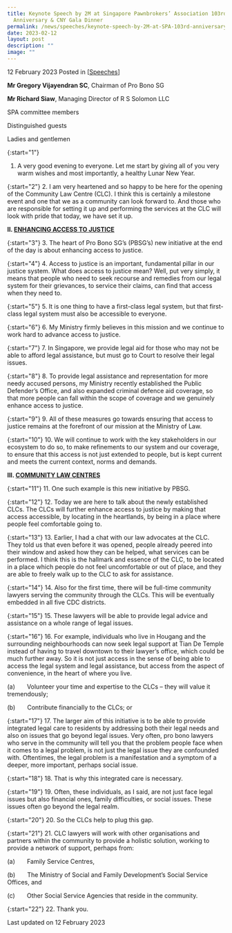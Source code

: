 ```yaml
---
title: Keynote Speech by 2M at Singapore Pawnbrokers’ Association 103rd
  Anniversary & CNY Gala Dinner
permalink: /news/speeches/keynote-speech-by-2M-at-SPA-103rd-anniversary-cny-gala-dinner/
date: 2023-02-12
layout: post
description: ""
image: ""
---
```

12 February 2023 Posted in [[Speeches](/news/speeches)]

**Mr Gregory Vijayendran SC**, Chairman of Pro Bono SG

**Mr Richard Siaw**, Managing Director of R S Solomon LLC

SPA committee members

Distinguished guests

Ladies and gentlemen

{:start="1"}
1.	A very good evening to everyone. Let me start by giving all of you very warm wishes and most importantly, a healthy Lunar New Year.

{:start="2"}
2.	I am very heartened and so happy to be here for the opening of the Community Law Centre (CLC). I think this is certainly a milestone event and one that we as a community can look forward to. And those who are responsible for setting it up and performing the services at the CLC will look with pride that today, we have set it up.

**II. <u>ENHANCING ACCESS TO JUSTICE</u>**

{:start="3"}
3.	The heart of Pro Bono SG’s (PBSG’s) new initiative at the end of the day is about enhancing access to justice.

{:start="4"}
4.	Access to justice is an important, fundamental pillar in our justice system. What does access to justice mean? Well, put very simply, it means that people who need to seek recourse and remedies from our legal system for their grievances, to service their claims, can find that access when they need to.

{:start="5"}
5.	It is one thing to have a first-class legal system, but that first-class legal system must also be accessible to everyone.

{:start="6"}
6.	My Ministry firmly believes in this mission and we continue to work hard to advance access to justice.

{:start="7"}
7.	In Singapore, we provide legal aid for those who may not be able to afford legal assistance, but must go to Court to resolve their legal issues.

{:start="8"}
8.	To provide legal assistance and representation for more needy accused persons, my Ministry recently established the Public Defender’s Office, and also expanded criminal defence aid coverage, so that more people can fall within the scope of coverage and we genuinely enhance access to justice.

{:start="9"}
9.	All of these measures go towards ensuring that access to justice remains at the forefront of our mission at the Ministry of Law.

{:start="10"}
10.	We will continue to work with the key stakeholders in our ecosystem to do so, to make refinements to our system and our coverage, to ensure that this access is not just extended to people, but is kept current and meets the current context, norms and demands.

**III. <u>COMMUNITY LAW CENTRES</u>**

{:start="11"}
11.	One such example is this new initiative by PBSG.

{:start="12"}
12.	Today we are here to talk about the newly established CLCs. The CLCs will further enhance access to justice by making that access accessible, by locating in the heartlands, by being in a place where people feel comfortable going to.

{:start="13"}
13.	Earlier, I had a chat with our law advocates at the CLC. They told us that even before it was opened, people already peered into their window and asked how they can be helped, what services can be performed. I think this is the hallmark and essence of the CLC, to be located in a place which people do not feel uncomfortable or out of place, and they are able to freely walk up to the CLC to ask for assistance.

{:start="14"}
14.	Also for the first time, there will be full-time community lawyers serving the community through the CLCs. This will be eventually embedded in all five CDC districts.

{:start="15"}
15.	These lawyers will be able to provide legal advice and assistance on a whole range of legal issues.  

{:start="16"}
16.	For example, individuals who live in Hougang and the surrounding neighbourhoods can now seek legal support at Tian De Temple instead of having to travel downtown to their lawyer’s office, which could be much further away. So it is not just access in the sense of being able to access the legal system and legal assistance, but access from the aspect of convenience, in the heart of where you live.

(a)       Volunteer your time and expertise to the CLCs – they will value it tremendously;

(b)       Contribute financially to the CLCs; or

{:start="17"}
17.	The larger aim of this initiative is to be able to provide integrated legal care to residents by addressing both their legal needs and also on issues that go beyond legal issues. Very often, pro bono lawyers who serve in the community will tell you that the problem people face when it comes to a legal problem, is not just the legal issue they are confounded with. Oftentimes, the legal problem is a manifestation and a symptom of a deeper, more important, perhaps social issue.

{:start="18"}
18.	That is why this integrated care is necessary.

{:start="19"}
19.	Often, these individuals, as I said, are not just face legal issues but also financial ones, family difficulties, or social issues. These issues often go beyond the legal realm.

{:start="20"}
20.	So the CLCs help to plug this gap.

{:start="21"}
21.	CLC lawyers will work with other organisations and partners within the community to provide a holistic solution, working to provide a network of support, perhaps from:

(a)       Family Service Centres,

(b)       The Ministry of Social and Family Development’s Social Service Offices, and

(c)       Other Social Service Agencies that reside in the community.

{:start="22"}
22.	Thank you.

<p class="right-side-updated">Last updated on 12 February 2023</p>